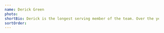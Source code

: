 ```yaml
---
name: Derick Green
photo:
shortBio: Derick is the longest serving member of the team. Over the years he has built up many great relationships with local people. He is often out in the community meeting people in their own homes.
sortOrder:
---
```

